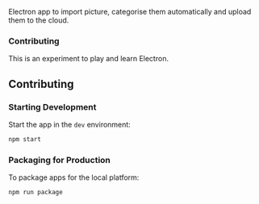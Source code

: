 Electron app to import picture, categorise them automatically and upload them to the cloud.

### Contributing
This is an experiment to play and learn Electron.

## Contributing
### Starting Development

Start the app in the `dev` environment:

```bash
npm start
```

### Packaging for Production

To package apps for the local platform:

```bash
npm run package
```
